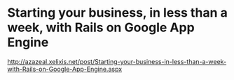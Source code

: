 <!--
id: 662647376
link: http://kevinisom.info/post/662647376/starting-your-business-in-less-than-a-week-with-rails
slug: starting-your-business-in-less-than-a-week-with-rails
date: Fri Jun 04 2010 19:38:17 GMT+1200 (NZST)
raw: {"blog_name":"kevinisom","id":662647376,"post_url":"http://kevinisom.info/post/662647376/starting-your-business-in-less-than-a-week-with-rails","slug":"starting-your-business-in-less-than-a-week-with-rails","type":"link","date":"2010-06-04 07:38:17 GMT","timestamp":1275637097,"state":"published","format":"html","reblog_key":"NwxWcufa","tags":[],"short_url":"http://tmblr.co/Zw68YydVp9G","highlighted":[],"feed_item":"http://azazeal.xelixis.net/post/Starting-your-business-in-less-than-a-week-with-Rails-on-Google-App-Engine.aspx","from_feed_id":"650234","note_count":0,"title":"Starting your business, in less than a week, with Rails on Google App Engine","url":"http://azazeal.xelixis.net/post/Starting-your-business-in-less-than-a-week-with-Rails-on-Google-App-Engine.aspx","description":""}
publish: 2010-06-04
tags: 
title: Starting your business, in less than a week, with Rails on Google App Engine
-->


Starting your business, in less than a week, with Rails on Google App Engine
============================================================================

<http://azazeal.xelixis.net/post/Starting-your-business-in-less-than-a-week-with-Rails-on-Google-App-Engine.aspx>

